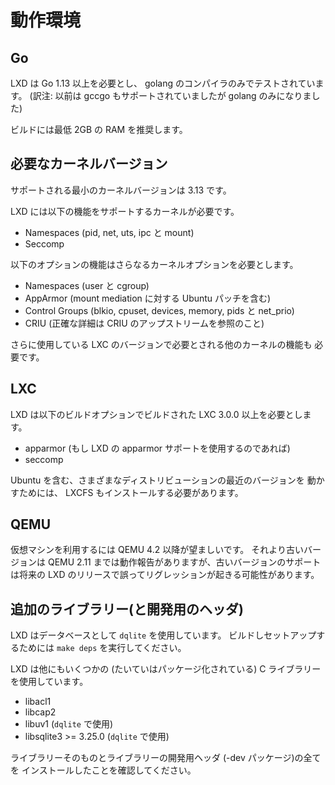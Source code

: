 # 動作環境
<!-- Requirements -->
## Go

<!--
LXD requires Go 1.13 or higher and is only tested with the golang compiler.
-->
LXD は Go 1.13 以上を必要とし、 golang のコンパイラのみでテストされています。
(訳注: 以前は gccgo もサポートされていましたが golang のみになりました)

ビルドには最低 2GB の RAM を推奨します。
<!--
We recommend having at least 2GB of RAM to allow the build to complete.
-->

## 必要なカーネルバージョン <!-- Kernel requirements -->
<!--
The minimum supported kernel version is 3.13.
-->
サポートされる最小のカーネルバージョンは 3.13 です。

<!--
LXD requires a kernel with support for:
-->
LXD には以下の機能をサポートするカーネルが必要です。

<!--
 * Namespaces (pid, net, uts, ipc and mount)
 * Seccomp
-->
 * Namespaces (pid, net, uts, ipc と mount)
 * Seccomp

<!--
The following optional features also require extra kernel options:
-->
以下のオプションの機能はさらなるカーネルオプションを必要とします。

<!--
 * Namespaces (user and cgroup)
 * AppArmor (including Ubuntu patch for mount mediation)
 * Control Groups (blkio, cpuset, devices, memory, pids and net\_prio)
 * CRIU (exact details to be found with CRIU upstream)
-->
 * Namespaces (user と cgroup)
 * AppArmor (mount mediation に対する Ubuntu パッチを含む)
 * Control Groups (blkio, cpuset, devices, memory, pids と net\_prio)
 * CRIU (正確な詳細は CRIU のアップストリームを参照のこと)

<!--
As well as any other kernel feature required by the LXC version in use.
-->
さらに使用している LXC のバージョンで必要とされる他のカーネルの機能も
必要です。

## LXC
<!--
LXD requires LXC 3.0.0 or higher with the following build options:
-->
LXD は以下のビルドオプションでビルドされた LXC 3.0.0 以上を必要とします。

<!--
 * apparmor (if using LXD's apparmor support)
 * seccomp
-->
 * apparmor (もし LXD の apparmor サポートを使用するのであれば)
 * seccomp

<!--
To run recent version of various distributions, including Ubuntu, LXCFS
should also be installed.
-->
Ubuntu を含む、さまざまなディストリビューションの最近のバージョンを
動かすためには、 LXCFS もインストールする必要があります。

## QEMU
仮想マシンを利用するには QEMU 4.2 以降が望ましいです。
それより古いバージョンは QEMU 2.11 までは動作報告がありますが、古いバージョンのサポートは将来の LXD のリリースで誤ってリグレッションが起きる可能性があります。
<!--
For virtual machines, QEMU 4.2 or higher is preferred.
Older versions, as far back as QEMU 2.11 have been reported to work
properly, but support for those may accidentally regress in future LXD
releases.
-->

## 追加のライブラリー(と開発用のヘッダ) <!-- Additional libraries (and development headers) -->
<!--
LXD uses `dqlite` for its database, to build and setup it, you can
run `make deps`.
-->
LXD はデータベースとして `dqlite` を使用しています。
ビルドしセットアップするためには `make deps` を実行してください。

<!--
LXD itself also uses a number of (usually packaged) C libraries:
-->
LXD は他にもいくつかの (たいていはパッケージ化されている) C ライブラリーを使用しています。

 - libacl1
 - libcap2
 - libuv1 (`dqlite` で使用) <!-- (for `dqlite`) -->
 - libsqlite3 >= 3.25.0 (`dqlite` で使用) <!-- (for `dqlite`) -->

<!--
Make sure you have all these libraries themselves and their development
headers (-dev packages) installed.
-->
ライブラリーそのものとライブラリーの開発用ヘッダ (-dev パッケージ)の全てを
インストールしたことを確認してください。
